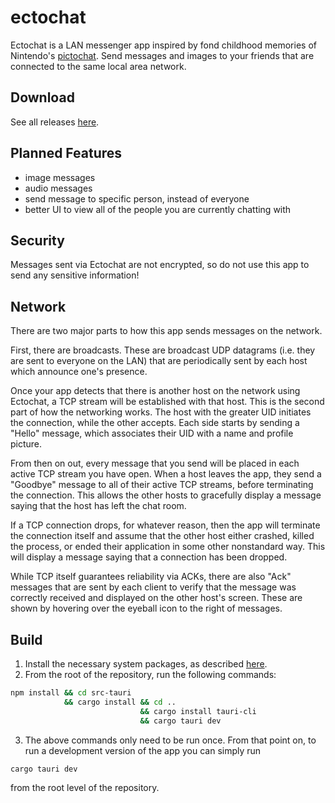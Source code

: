 # ectochat

Ectochat is a LAN messenger app inspired by fond childhood memories of Nintendo's [pictochat](https://en.wikipedia.org/wiki/PictoChat). Send messages and images to your friends that are connected to the same local area network.

## Download

See all releases [here](https://github.com/Tyler-Lentz/ectochat/releases).

## Planned Features

- image messages
- audio messages
- send message to specific person, instead of everyone
- better UI to view all of the people you are currently chatting with

## Security

Messages sent via Ectochat are not encrypted, so do not use this app to send any sensitive information!

## Network

There are two major parts to how this app sends messages on the network.

First, there are broadcasts. These are broadcast UDP datagrams (i.e. they are sent to everyone on the LAN) that are periodically sent by each host which announce one's presence.

Once your app detects that there is another host on the network using Ectochat, a TCP stream will be established with that host. This is the second part of how the networking works. The host with the greater UID initiates the connection, while the other accepts. Each side starts by sending a "Hello" message, which associates their UID with a name and profile picture.

From then on out, every message that you send will be placed in each active TCP stream you have open. When a host leaves the app, they send a "Goodbye" message to all of their active TCP streams, before terminating the connection. This allows the other hosts to gracefully display a message saying that the host has left the chat room.

If a TCP connection drops, for whatever reason, then the app will terminate the connection itself and assume that the other host either crashed, killed the process, or ended their application in some other nonstandard way. This will display a message saying that a connection has been dropped.

While TCP itself guarantees reliability via ACKs, there are also "Ack" messages that are sent by each client to verify that the message was correctly received and displayed on the other host's screen. These are shown by hovering over the eyeball icon to the right of messages.

## Build

1. Install the necessary system packages, as described [here](https://tauri.app/v1/guides/getting-started/prerequisites/).
2. From the root of the repository, run the following commands:

```sh
npm install && cd src-tauri
            && cargo install && cd .. 
                             && cargo install tauri-cli
                             && cargo tauri dev
```

3. The above commands only need to be run once. From that point on, to run a development version of the app you can simply run 

```sh
cargo tauri dev
```

from the root level of the repository.